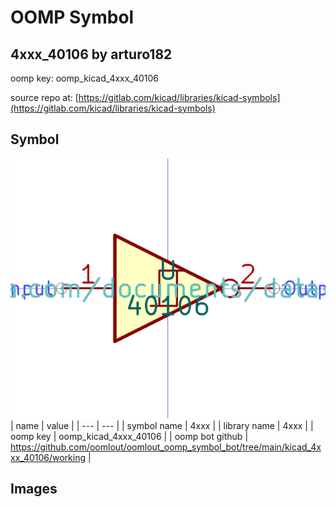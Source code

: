 # OOMP Symbol  
## 4xxx_40106  by arturo182  
  
oomp key: oomp_kicad_4xxx_40106  
  
source repo at: [https://gitlab.com/kicad/libraries/kicad-symbols](https://gitlab.com/kicad/libraries/kicad-symbols)  
## Symbol  
  
[![working.png](working_600.png)](working.png)  
| name | value | 
| --- | --- | 
| symbol name | 4xxx | 
| library name | 4xxx | 
| oomp key | oomp_kicad_4xxx_40106 | 
| oomp bot github | https://github.com/oomlout/oomlout_oomp_symbol_bot/tree/main/kicad_4xxx_40106/working | 
## Images  
